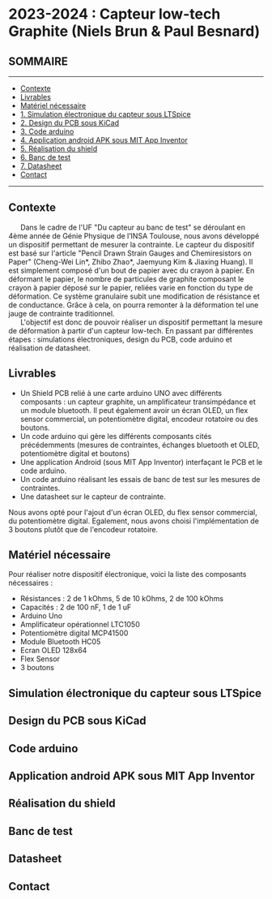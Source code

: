 # 2023-2024 : Capteur low-tech Graphite (Niels Brun &amp; Paul Besnard)

## SOMMAIRE
*** 
  - [Contexte](#contexte)
  - [Livrables](#livrables)
  - [Matériel nécessaire](#matériel-nécessaire)
  - [1. Simulation électronique du capteur sous LTSpice](#simulation-électronique-du-capteur-sous-ltspice)
  - [2. Design du PCB sous KiCad](#design-du-pcb-sous-kicad)
  - [3. Code arduino](#code-arduino)
  - [4. Application android APK sous MIT App Inventor](#application-android-apk-sous-mit-app-inventor)
  - [5. Réalisation du shield](#réalisation-du-shield)
  - [6. Banc de test](#banc-de-test)
  - [7. Datasheet](#datasheet)
  - [Contact](#contact) 
  

*** 

## Contexte
&nbsp;&nbsp;&nbsp;&nbsp;&nbsp;&nbsp;Dans le cadre de l'UF "Du capteur au banc de test" se déroulant en 4ème année de Génie Physique de l’INSA Toulouse, nous avons développé un dispositif permettant de mesurer la contrainte. Le capteur du dispositif est basé sur l'article "Pencil Drawn Strain Gauges and Chemiresistors on Paper" (Cheng-Wei Lin*, Zhibo Zhao*, Jaemyung Kim & Jiaxing Huang). Il est simplement composé d'un bout de papier avec du crayon à papier. En déformant le papier, le nombre de particules de graphite composant le crayon à papier déposé sur le papier, reliées varie en fonction du type de déformation. Ce système granulaire subit une modification de résistance et de conductance. Grâce à cela, on  pourra remonter à la déformation tel une jauge de contrainte traditionnel. \
&nbsp;&nbsp;&nbsp;&nbsp;&nbsp;&nbsp;L'objectif est donc de pouvoir réaliser un dispositif permettant la mesure de déformation à partir d'un capteur low-tech. En passant par différentes étapes : simulations électroniques, design du PCB, code arduino et réalisation de datasheet.

## Livrables
- Un Shield PCB relié à une carte arduino UNO avec différents composants : un capteur graphite, un amplificateur transimpédance et un module bluetooth. Il peut également avoir un écran OLED, un flex sensor commercial, un potentiomètre digital, encodeur rotatoire ou des boutons.
- Un code arduino qui gère les différents composants cités précédemments (mesures de contraintes, échanges bluetooth et OLED, potentiomètre digital et boutons)
- Une application Android (sous MIT App Inventor) interfaçant le PCB et le code arduino.
- Un code arduino réalisant les essais de banc de test sur les mesures de contraintes.
- Une datasheet sur le capteur de contrainte.

Nous avons opté pour l'ajout d'un écran OLED, du flex sensor commercial, du potentiomètre digital. Egalement, nous avons choisi l'implémentation de 3 boutons plutôt que de l'encodeur rotatoire.

## Matériel nécessaire
Pour réaliser notre dispositif électronique, voici la liste des composants nécessaires :

- Résistances : 2 de 1 kOhms, 5 de 10 kOhms, 2 de 100 kOhms
- Capacités : 2 de 100 nF, 1 de 1 uF
- Arduino Uno
- Amplificateur opérationnel LTC1050
- Potentiomètre digital MCP41500
- Module Bluetooth HC05
- Ecran OLED 128x64
- Flex Sensor
- 3 boutons


## Simulation électronique du capteur sous LTSpice

## Design du PCB sous KiCad

## Code arduino

## Application android APK sous MIT App Inventor

## Réalisation du shield

## Banc de test

## Datasheet

## Contact